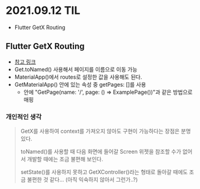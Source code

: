 # 2021.09.12 TIL

- Flutter GetX Routing

## Flutter GetX Routing

- [참고 링크](https://velog.io/@chjo0330/Flutter-GetX를-이용한-Navigation페이지-이동)
- Get.toNamed() 사용해서 페이지를 이름으로 이동 가능
- MaterialApp()에서 routes로 설정한 값을 사용해도 된다.
- GetMaterialApp() 안에 있는 속성 중 getPages: []를 사용
    - 안에 "GetPage(name: '/', page: () => ExamplePage())"과 같은 방법으로 매핑

### **개인적인 생각**
> 
> GetX를 사용하여 context를 가져오지 않아도 구현이 가능하다는 장점은 분명 있다.
> 
> toNamed()를 사용할 때 다음 화면에 들어갈 Screen 위젯을 참조할 수가 없어서 개발할 때에는 조금 불편해 보인다.
> 
> setState()를 사용하지 못하고 GetXController()라는 형태로 돌아갈 때에도 조금 불편한 것 같다... (아직 익숙하지 않아서 그런가..?)

